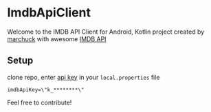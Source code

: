 # ImdbApiClient

Welcome to the IMDB API Client for Android, Kotlin project created by [marchuck][github]  with awesome [IMDB API][imdb-api]

## Setup
clone repo, enter [api key][imdb-api] in your `local.properties` file
```
imdbApiKey=\"k_********\"
```

Feel free to contribute!

[github]: https://github.com/marchuck
[imdb-api]: https://imdb-api.com/api

